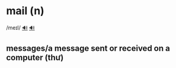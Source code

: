 # mail (n)

/meɪl/ [🔊](https://www.oxfordlearnersdictionaries.com/media/english/uk_pron/m/mai/mail_/mail__gb_1.mp3) [🔊](https://www.oxfordlearnersdictionaries.com/media/english/us_pron/m/mai/mail_/mail__us_1.mp3)

## messages/a message sent or received on a computer (thư)

